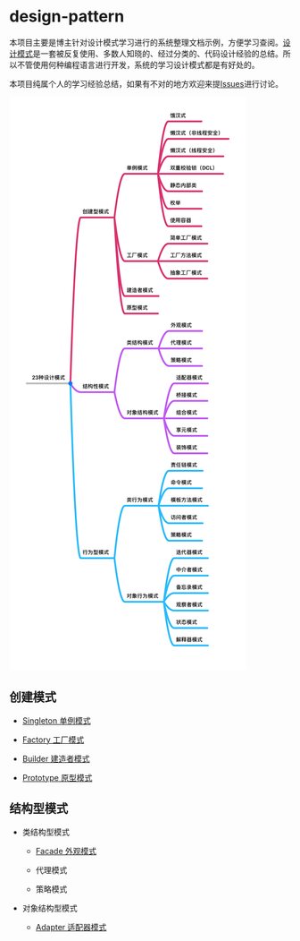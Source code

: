 # design-pattern

本项目主要是博主针对设计模式学习进行的系统整理文档示例，方便学习查阅。[设计模式](<https://baike.baidu.com/item/%E8%AE%BE%E8%AE%A1%E6%A8%A1%E5%BC%8F/1212549?fr=aladdin>)是一套被反复使用、多数人知晓的、经过分类的、代码设计经验的总结。所以不管使用何种编程语言进行开发，系统的学习设计模式都是有好处的。

本项目纯属个人的学习经验总结，如果有不对的地方欢迎来提[Issues](<https://github.com/JordanHank/design-pattern/issues>)进行讨论。

![设计模式思维导图](static/design-pattern.png)

## 创建模式

- [Singleton 单例模式](https://github.com/JordanHank/design-pattern/blob/master/docs/build/singleton.md)

- [Factory 工厂模式](https://github.com/JordanHank/design-pattern/blob/master/docs/build/factory.md)

- [Builder 建造者模式](https://github.com/JordanHank/design-pattern/blob/master/docs/build/builder.md)

- [Prototype 原型模式](https://github.com/JordanHank/design-pattern/blob/master/docs/build/prototype.md)

## 结构型模式

- 类结构型模式
    
    + [Facade 外观模式](https://github.com/JordanHank/design-pattern/blob/master/docs/build/facade.md)
    
    + 代理模式
    
    + 策略模式


- 对象结构型模式

    + [Adapter 适配器模式](https://github.com/JordanHank/design-pattern/blob/master/docs/build/adapter.md)